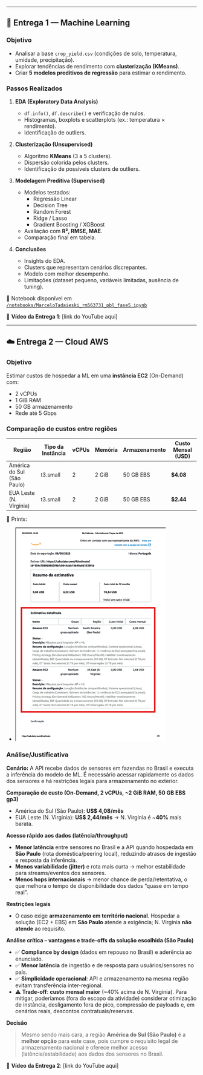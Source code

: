 
---

## 🚜 Entrega 1 — Machine Learning

### Objetivo
- Analisar a base `crop_yield.csv` (condições de solo, temperatura, umidade, precipitação).  
- Explorar tendências de rendimento com **clusterização (KMeans)**.  
- Criar **5 modelos preditivos de regressão** para estimar o rendimento.  

### Passos Realizados
1. **EDA (Exploratory Data Analysis)**  
   - `df.info()`, `df.describe()` e verificação de nulos.  
   - Histogramas, boxplots e scatterplots (ex.: temperatura × rendimento).  
   - Identificação de outliers.  

2. **Clusterização (Unsupervised)**  
   - Algoritmo **KMeans** (3 a 5 clusters).  
   - Dispersão colorida pelos clusters.  
   - Identificação de possíveis clusters de outliers.  

3. **Modelagem Preditiva (Supervised)**  
   - Modelos testados:  
     - Regressão Linear  
     - Decision Tree  
     - Random Forest  
     - Ridge / Lasso  
     - Gradient Boosting / XGBoost  
   - Avaliação com **R², RMSE, MAE**.  
   - Comparação final em tabela.  

4. **Conclusões**  
   - Insights do EDA.  
   - Clusters que representam cenários discrepantes.  
   - Modelo com melhor desempenho.  
   - Limitações (dataset pequeno, variáveis limitadas, ausência de tuning).  

📓 Notebook disponível em [`/notebooks/MarceloTadaieski_rm563731_pbl_fase5.ipynb`](./notebooks/MarceloTadaieski_rm563731_pbl_fase5.ipynb)  

🎥 **Vídeo da Entrega 1**: [link do YouTube aqui]  

---

## ☁️ Entrega 2 — Cloud AWS

### Objetivo
Estimar custos de hospedar a ML em uma **instância EC2** (On-Demand) com:  
- 2 vCPUs  
- 1 GiB RAM  
- 50 GB armazenamento  
- Rede até 5 Gbps  

### Comparação de custos entre regiões

| Região                  | Tipo da Instância | vCPUs | Memória | Armazenamento | Custo Mensal (USD) |
|--------------------------|------------------|-------|---------|---------------|---------------------|
| América do Sul (São Paulo) | t3.small         | 2     | 2 GiB   | 50 GB EBS     | **$4.08** |
| EUA Leste (N. Virginia)    | t3.small          | 2     | 2 GiB   | 50 GB EBS      | **$2.44** |

📸 Prints:  
- ![Comparação AWS](imagens/comparações_aws_ec2.png)

### Análise/Justificativa
**Cenário:** A API recebe dados de sensores em fazendas no Brasil e executa a inferência do modelo de ML. É necessário acessar rapidamente os dados dos sensores e há restrições legais para armazenamento no exterior.

**Comparação de custo (On-Demand, 2 vCPUs, ~2 GiB RAM, 50 GB EBS gp3)**
- América do Sul (São Paulo): **US$ 4,08/mês**
- EUA Leste (N. Virginia): **US$ 2,44/mês**
→ N. Virginia é ~**40%** mais barata.

**Acesso rápido aos dados (latência/throughput)**
- **Menor latência** entre sensores no Brasil e a API quando hospedada em **São Paulo** (rota doméstica/peering local), reduzindo atrasos de ingestão e resposta da inferência.
- **Menos variabilidade (jitter)** e rota mais curta → melhor estabilidade para streams/eventos dos sensores.
- **Menos hops internacionais** → menor chance de perda/retentativa, o que melhora o tempo de disponibilidade dos dados “quase em tempo real”.

**Restrições legais**
- O caso exige **armazenamento em território nacional**. Hospedar a solução (EC2 + EBS) em **São Paulo** atende a exigência; N. Virginia **não atende** ao requisito.

**Análise crítica – vantagens e trade-offs da solução escolhida (São Paulo)**
- ✅ **Compliance by design** (dados em repouso no Brasil) e aderência ao enunciado.
- ✅ **Menor latência** de ingestão e de resposta para usuários/sensores no país.
- ✅ **Simplicidade operacional**: API e armazenamento na mesma região evitam transferência inter-regional.
- ⚠️ **Trade-off**: **custo mensal maior** (~40% acima de N. Virginia). Para mitigar, poderíamos (fora do escopo da atividade) considerar otimização de instância, desligamento fora de pico, compressão de payloads e, em cenários reais, descontos contratuais/reservas.
  
**Decisão**
> Mesmo sendo mais cara, a região **América do Sul (São Paulo)** é a **melhor opção** para este case, pois cumpre o requisito legal de armazenamento nacional e oferece melhor acesso (latência/estabilidade) aos dados dos sensores no Brasil.

🎥 **Vídeo da Entrega 2**: [link do YouTube aqui]  

